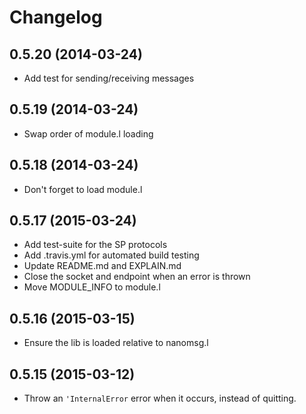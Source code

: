 # Changelog

## 0.5.20 (2014-03-24)

  * Add test for sending/receiving messages

## 0.5.19 (2014-03-24)

  * Swap order of module.l loading

## 0.5.18 (2014-03-24)

  * Don't forget to load module.l

## 0.5.17 (2015-03-24)

  * Add test-suite for the SP protocols
  * Add .travis.yml for automated build testing
  * Update README.md and EXPLAIN.md
  * Close the socket and endpoint when an error is thrown
  * Move MODULE_INFO to module.l

## 0.5.16 (2015-03-15)

  * Ensure the lib is loaded relative to nanomsg.l

## 0.5.15 (2015-03-12)

  * Throw an `'InternalError` error when it occurs, instead of quitting.
